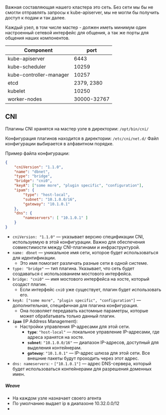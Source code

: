 Важная составляющая нашего кластера это сеть. Без сети мы бы не смогли отправлять запросы к kube-apiserver, мы не могли бы получить доступ к подам и так далее.

Каждый узел, в том числе мастер - должен иметь минимум один настроенный сетевой интерфейс для общения, а так же порты для общения наших компонентов.


| Component               | port        |
| ----------------------- | ----------- |
| kube-apiserver          | 6443        |
| kube-scheduler          | 10259       |
| kube-controller-manager | 10257       |
| etcd                    | 2379, 2380  |
| kubelet                 | 10250       |
| worker-nodes            | 30000-32767 |

## CNI 
Плагины CNI хранятся на мастер узле в директории:
`/opt/bin/cni/`

Конфигурация плагинов находится в директории:
`/etc/cni/net.d/`
Файл конфигурации выбирается в алфавитном порядке.

Пример файла конфигурации:
```json
{
    "cniVersion": "1.1.0",
    "name": "dbnet",
    "type": "bridge",
    "bridge": "cni0",
    "keyA": ["some more", "plugin specific", "configuration"],
    "ipam": {
        "type": "host-local",
        "subnet": "10.1.0.0/16",
        "gateway": "10.1.0.1"
    },
    "dns": {
        "nameservers": [ "10.1.0.1" ]
    }
}
```

- `cniVersion: "1.1.0"` — указывает версию спецификации CNI, используемую в этой конфигурации. Важно для обеспечения совместимости между CNI-плагинами и инфраструктурой.
- `name: dbnet` — уникальное имя сети, которое будет использоваться для идентификации.
    - Это имя помогает различать разные сети в одной системе.
- `type: "bridge"` — тип плагина. Указывает, что сеть будет создаваться с использованием мостового интерфейса.
- `bridge: "cni0"` — имя мостового интерфейса на хосте, который создаст плагин.
    - Если интерфейс `cni0` уже существует, плагин будет использовать его.
- `keyA: ["some more", "plugin specific", "configuration"]` — дополнительная, специфичная для плагина конфигурация.
    - Она позволяет передавать кастомные параметры, которые может обрабатывать только данный плагин.
- **`ipam`** (IP Address Management):
    - Настройки управления IP-адресами для этой сети.
        - **`type`**: `"host-local"` — локальное управление IP-адресами, где адреса хранятся на хосте.
        - **`subnet`**: `"10.1.0.0/16"` — диапазон IP-адресов, доступный для выделения контейнерам.
        - **`gateway`**: `"10.1.0.1"` — IP-адрес шлюза для этой сети. Все внешние пакеты будут проходить через этот адрес.
- `dns: nameservers`:
        - `["10.1.0.1"]` — адрес DNS-сервера, который будет использоваться контейнерами для разрешения доменных имен.

##### Weave
- На каждом узле назначает своего агента
- По умолчанию выдает ip в диапазоне 10.32.0.0/12
- 